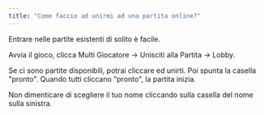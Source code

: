 ```yaml
---
title: "Come faccio ad unirmi ad una partita online?"
---
```


Entrare nelle partite esistenti di solito è facile.

Avvia il gioco, clicca Multi Giocatore → Unisciti alla Partita → Lobby.

Se ci sono partite disponibili, potrai cliccare ed unirti. Poi spunta la casella "pronto". Quando tutti cliccano "pronto", la partita inizia.

Non dimenticare di scegliere il tuo nome cliccando sulla casella del nome sulla sinistra. 
